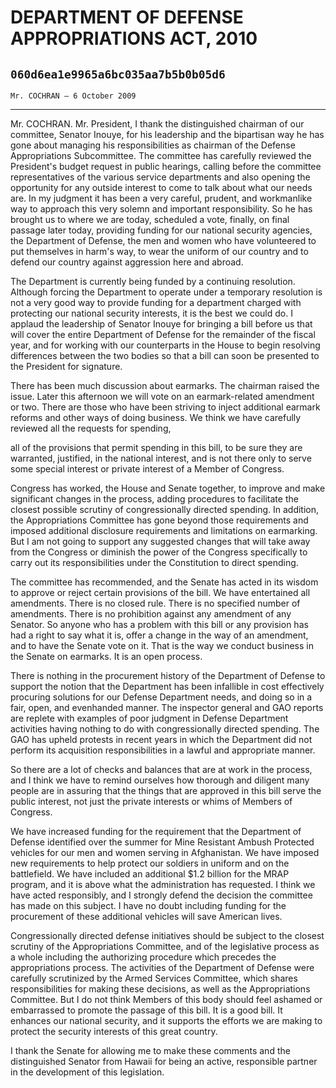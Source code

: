 # DEPARTMENT OF DEFENSE APPROPRIATIONS ACT, 2010
## `060d6ea1e9965a6bc035aa7b5b0b05d6`
`Mr. COCHRAN — 6 October 2009`

---


Mr. COCHRAN. Mr. President, I thank the distinguished chairman of our 
committee, Senator Inouye, for his leadership and the bipartisan way he 
has gone about managing his responsibilities as chairman of the Defense 
Appropriations Subcommittee. The committee has carefully reviewed the 
President's budget request in public hearings, calling before the 
committee representatives of the various service departments and also 
opening the opportunity for any outside interest to come to talk about 
what our needs are. In my judgment it has been a very careful, prudent, 
and workmanlike way to approach this very solemn and important 
responsibility. So he has brought us to where we are today, scheduled a 
vote, finally, on final passage later today, providing funding for our 
national security agencies, the Department of Defense, the men and 
women who have volunteered to put themselves in harm's way, to wear the 
uniform of our country and to defend our country against aggression 
here and abroad.

The Department is currently being funded by a continuing resolution. 
Although forcing the Department to operate under a temporary resolution 
is not a very good way to provide funding for a department charged with 
protecting our national security interests, it is the best we could do. 
I applaud the leadership of Senator Inouye for bringing a bill before 
us that will cover the entire Department of Defense for the remainder 
of the fiscal year, and for working with our counterparts in the House 
to begin resolving differences between the two bodies so that a bill 
can soon be presented to the President for signature.

There has been much discussion about earmarks. The chairman raised 
the issue. Later this afternoon we will vote on an earmark-related 
amendment or two. There are those who have been striving to inject 
additional earmark reforms and other ways of doing business. We think 
we have carefully reviewed all the requests for spending,


all of the provisions that permit spending in this bill, to be sure 
they are warranted, justified, in the national interest, and is not 
there only to serve some special interest or private interest of a 
Member of Congress.

Congress has worked, the House and Senate together, to improve and 
make significant changes in the process, adding procedures to 
facilitate the closest possible scrutiny of congressionally directed 
spending. In addition, the Appropriations Committee has gone beyond 
those requirements and imposed additional disclosure requirements and 
limitations on earmarking. But I am not going to support any suggested 
changes that will take away from the Congress or diminish the power of 
the Congress specifically to carry out its responsibilities under the 
Constitution to direct spending.


The committee has recommended, and the Senate has acted in its wisdom 
to approve or reject certain provisions of the bill. We have 
entertained all amendments. There is no closed rule. There is no 
specified number of amendments. There is no prohibition against any 
amendment of any Senator. So anyone who has a problem with this bill or 
any provision has had a right to say what it is, offer a change in the 
way of an amendment, and to have the Senate vote on it. That is the way 
we conduct business in the Senate on earmarks. It is an open process.

There is nothing in the procurement history of the Department of 
Defense to support the notion that the Department has been infallible 
in cost effectively procuring solutions for our Defense Department 
needs, and doing so in a fair, open, and evenhanded manner. The 
inspector general and GAO reports are replete with examples of poor 
judgment in Defense Department activities having nothing to do with 
congressionally directed spending. The GAO has upheld protests in 
recent years in which the Department did not perform its acquisition 
responsibilities in a lawful and appropriate manner.

So there are a lot of checks and balances that are at work in the 
process, and I think we have to remind ourselves how thorough and 
diligent many people are in assuring that the things that are approved 
in this bill serve the public interest, not just the private interests 
or whims of Members of Congress.

We have increased funding for the requirement that the Department of 
Defense identified over the summer for Mine Resistant Ambush Protected 
vehicles for our men and women serving in Afghanistan. We have imposed 
new requirements to help protect our soldiers in uniform and on the 
battlefield. We have included an additional $1.2 billion for the MRAP 
program, and it is above what the administration has requested. I think 
we have acted responsibly, and I strongly defend the decision the 
committee has made on this subject. I have no doubt including funding 
for the procurement of these additional vehicles will save American 
lives.

Congressionally directed defense initiatives should be subject to the 
closest scrutiny of the Appropriations Committee, and of the 
legislative process as a whole including the authorizing procedure 
which precedes the appropriations process. The activities of the 
Department of Defense were carefully scrutinized by the Armed Services 
Committee, which shares responsibilities for making these decisions, as 
well as the Appropriations Committee. But I do not think Members of 
this body should feel ashamed or embarrassed to promote the passage of 
this bill. It is a good bill. It enhances our national security, and it 
supports the efforts we are making to protect the security interests of 
this great country.

I thank the Senate for allowing me to make these comments and the 
distinguished Senator from Hawaii for being an active, responsible 
partner in the development of this legislation.